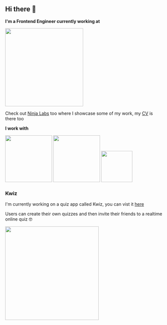## Hi there 👋

**I'm a Frontend Engineer currently working at**

<img src="https://q-cf.bstatic.com/static/img/bcom_logo_blue_bg/f12f834e849b2a7f752a14b2598a6ddfeda1e713.svg" width="250">

Check out [Ninja Labs](https://ninja-labs.com/) too where I showcase some of my work, my [CV](https://ninja-labs.com/cv) is there too

**I work with**

<span><img src="https://blog.wildix.com/wp-content/uploads/2020/06/react-logo.jpg" width="150"></span>
<span><img src="https://i2.wp.com/blog.logrocket.com/wp-content/uploads/2019/10/nodejs.png?fit=1240%2C700&ssl=1" width="150"></span>
<span><img src="https://seeklogo.com/images/A/amazon-web-services-aws-logo-6C2E3DCD3E-seeklogo.com.png" width="100"></span>


### Kwiz

I'm currently working on a quiz app called Kwiz, you can vist it [here](https://kwizgame.com)

Users can create their own quizzes and then invite their friends to a realtime online quiz 🤓

<img src="https://i.imgur.com/yYNP38A.png" width="300" />
